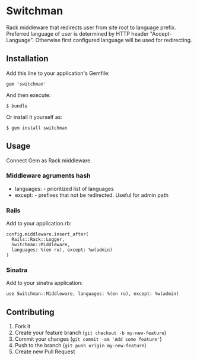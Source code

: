 # Switchman

Rack middleware that redirects user from site root to language prefix. Preferred language of user is determined by HTTP header "Accept-Language". Otherwise first configured language will be used for redirecting.

## Installation

Add this line to your application's Gemfile:

    gem 'switchman'

And then execute:

    $ bundle

Or install it yourself as:

    $ gem install switchman

## Usage

Connect Gem as Rack middleware.

### Middleware agruments hash

* languages: - prioritized list of languages
* except: - prefixes that not be redirected. Useful for admin path

### Rails

Add to your application.rb:

    config.middleware.insert_after(
      Rails::Rack::Logger,
      Switchman::Middleware,
      languages: %(en ru), except: %w(admin)
    )

### Sinatra

Add to your sinatra application:

    use Switchman::Middleware, languages: %(en ru), except: %w(admin)

## Contributing

1. Fork it
2. Create your feature branch (`git checkout -b my-new-feature`)
3. Commit your changes (`git commit -am 'Add some feature'`)
4. Push to the branch (`git push origin my-new-feature`)
5. Create new Pull Request
